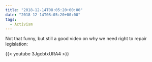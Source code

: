 ```yaml
---
title: "2018-12-14T08:05:20+00:00"
date: "2018-12-14T08:05:20+00:00"
tags:
  - Activism
---
```


Not that funny, but still a good video on why we need right to repair legislation:

{{< youtube 3JgcbtxURA4 >}}
